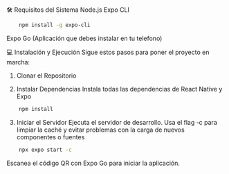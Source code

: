 🛠️ Requisitos del Sistema
Node.js
Expo CLI
```bash
    npm install -g expo-cli
  ```
Expo Go (Aplicación que debes instalar en tu telefono)

💻 Instalación y Ejecución
Sigue estos pasos para poner el proyecto en marcha:

1. Clonar el Repositorio

2. Instalar Dependencias
Instala todas las dependencias de React Native y Expo

```bash
    npm install
  ```

3. Iniciar el Servidor
Ejecuta el servidor de desarrollo. Usa el flag -c para limpiar la caché y evitar problemas con la carga de nuevos componentes o fuentes

```bash
    npx expo start -c
  ```
  
Escanea el código QR con Expo Go para iniciar la aplicación.